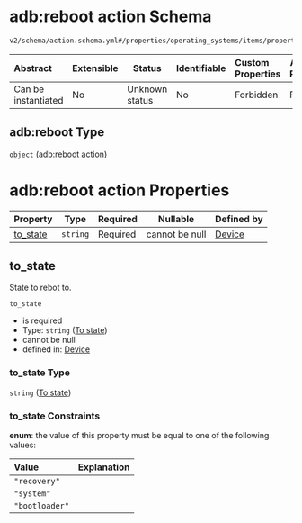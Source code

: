 # adb:reboot action Schema

```txt
v2/schema/action.schema.yml#/properties/operating_systems/items/properties/steps/items/properties/actions/items/oneOf/15/properties/adb:reboot
```




| Abstract            | Extensible | Status         | Identifiable | Custom Properties | Additional Properties | Access Restrictions | Defined In                                                           |
| :------------------ | ---------- | -------------- | ------------ | :---------------- | --------------------- | ------------------- | -------------------------------------------------------------------- |
| Can be instantiated | No         | Unknown status | No           | Forbidden         | Forbidden             | none                | [device.schema.json\*](../device.schema.json "open original schema") |

## adb:reboot Type

`object` ([adb:reboot action](device-properties-operating-systems-operating-system-properties-steps-step-properties-group-step-action-oneof-adbreboot-action-properties-adbreboot-action.md))

# adb:reboot action Properties

| Property              | Type     | Required | Nullable       | Defined by                                                                                                                                                                                                                                                                                                                                                       |
| :-------------------- | -------- | -------- | -------------- | :--------------------------------------------------------------------------------------------------------------------------------------------------------------------------------------------------------------------------------------------------------------------------------------------------------------------------------------------------------------- |
| [to_state](#to_state) | `string` | Required | cannot be null | [Device](device-properties-operating-systems-operating-system-properties-steps-step-properties-group-step-action-oneof-adbreboot-action-properties-adbreboot-action-properties-to-state.md "v2/schema/action.schema.yml#/properties/operating_systems/items/properties/steps/items/properties/actions/items/oneOf/15/properties/adb:reboot/properties/to_state") |

## to_state

State to rebot to.


`to_state`

-   is required
-   Type: `string` ([To state](device-properties-operating-systems-operating-system-properties-steps-step-properties-group-step-action-oneof-adbreboot-action-properties-adbreboot-action-properties-to-state.md))
-   cannot be null
-   defined in: [Device](device-properties-operating-systems-operating-system-properties-steps-step-properties-group-step-action-oneof-adbreboot-action-properties-adbreboot-action-properties-to-state.md "v2/schema/action.schema.yml#/properties/operating_systems/items/properties/steps/items/properties/actions/items/oneOf/15/properties/adb:reboot/properties/to_state")

### to_state Type

`string` ([To state](device-properties-operating-systems-operating-system-properties-steps-step-properties-group-step-action-oneof-adbreboot-action-properties-adbreboot-action-properties-to-state.md))

### to_state Constraints

**enum**: the value of this property must be equal to one of the following values:

| Value          | Explanation |
| :------------- | ----------- |
| `"recovery"`   |             |
| `"system"`     |             |
| `"bootloader"` |             |
